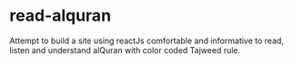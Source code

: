 # read-alquran
Attempt to build a site using reactJs comfortable and informative to read, listen and understand alQuran with color coded Tajweed rule.
